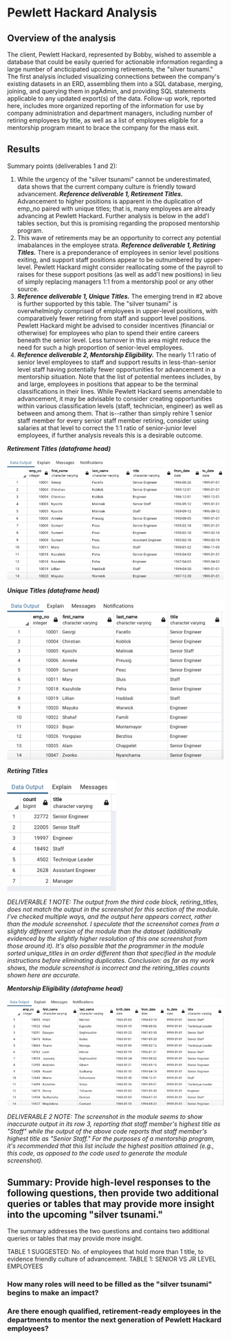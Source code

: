 # Pewlett Hackard Analysis

## Overview of the analysis

The client, Pewlett Hackard, represented by Bobby, wished to assemble a database that could be easily queried for actionable information regarding a large number of ancticipated upcoming retirements, the "silver tsunami."  The first analysis included visualizing connections between the company's existing datasets in an ERD, assembling them into a SQL database, merging, joining, and querying them in pgAdmin, and providing SQL statements applicable to any updated export(s) of the data.  Follow-up work, reported here, includes more organized reporting of the information for use by company administration and department managers, including number of retiring employees by title, as well as a list of employees eligible for a mentorship program meant to brace the company for the mass exit.

## Results

Summary points (deliverables 1 and 2):

1. While the urgency of the "silver tsunami" cannot be underestimated, data shows that the current company culture is friendly toward advancement.  ***Reference deliverable 1, Retirement Titles.***  Advancement to higher positions is apparent in the duplication of emp_no paired with unique titles; that is, many employees are already advancing at Pewlett Hackard.  Further analysis is below in the add'l tables section, but this is promising regarding the proposed mentorship program.
2. This wave of retirements may be an opportunity to correct any potential imabalances in the employee strata. ***Reference deliverable 1, Retiring Titles.***  There is a preponderance of employees in senior level positions exiting, and support staff positions appear to be outnumbered by upper-level.  Pewlett Hackard might consider reallocating some of the payroll to raises for these support positions (as well as add'l new positions) in lieu of simply replacing managers 1:1 from a mentorship pool or any other source.
3. ***Reference deliverable 1, Unique Titles.*** The emerging trend in #2 above is further supported by this table.  The "silver tsunami" is overwhelmingly comprised of employees in upper-level positions, with comparatively fewer retiring from staff and support level positions.  Pewlett Hackard might be advised to consider incentives (financial or otherwise) for employees who plan to spend their entire careers beneath the senior level.  Less turnover in this area might reduce the need for such a high proportion of senior-level employees.
4. ***Reference deliverable 2, Mentorship Eligibility.*** The nearly 1:1 ratio of senior level employees to staff and support results in less-than-senior level staff having potentially fewer opportunities for advancement in a mentorship situation.  Note that the list of potential mentees includes, by and large, employees in positions that appear to be the terminal classifications in their lines.  While Pewlett Hackard seems amendable to advancement, it may be advisable to consider creating opportunities within various classification levels (staff, technician, engineer) as well as between and among them.  That is--rather than simply rehire 1 senior staff member for every senior staff member retiring, consider using salaries at that level to correct the 1:1 ratio of senior-junior level employees, if further analysis reveals this is a desirable outcome.

_***Retirement Titles (dataframe head)***_

![Retirement Titles](https://github.com/crkaide/Pewlett-Hackard-Analysis/blob/main/screenshots/screenshot_retirement_titles.png?raw=true)


_***Unique Titles (dataframe head)***_

![Unique Titles](https://github.com/crkaide/Pewlett-Hackard-Analysis/blob/main/screenshots/screenshot_unique_titles.png?raw=true)


_***Retiring Titles***_

![Retiring Titles](https://github.com/crkaide/Pewlett-Hackard-Analysis/blob/main/screenshots/screenshot_retiring_titles.png?raw=true)

_DELIVERABLE 1 NOTE: The output from the third code block, retiring_titles, does not match the output in the screenshot for this section of the module. I've checked multiple ways, and the output here appears correct, rather than the module screenshot. I speculate that the screenshot comes from a slightly different version of the module than the dataset (additionally evidenced by the slightly higher resolution of this one screenshot from those around it). It's also possible that the programmer in the module sorted unique_titles in an order different than that specified in the module instructions before eliminating duplicates. Conclusion: as far as my work shows, the module screenshot is incorrect and the retiring_titles counts shown here are accurate._

_***Mentorship Eligibility (dataframe head)***_

![Mentorship Eligibility](https://github.com/crkaide/Pewlett-Hackard-Analysis/blob/main/screenshots/screenshot_mentorship_eligibilty.png?raw=true)

_DELIVERABLE 2 NOTE: The screenshot in the module seems to show inaccurate output in its row 3, reporting that staff member's highest title as "Staff" while the output of the above code reports that staff member's highest title as "Senior Staff." For the purposes of a mentorship program, it's recommended that this list include the highest position attained (e.g., this code, as opposed to the code used to generate the module screenshot)._





## Summary: Provide high-level responses to the following questions, then provide two additional queries or tables that may provide more insight into the upcoming "silver tsunami."
The summary addresses the two questions and contains two additional queries or tables that may provide more insight.

TABLE 1 SUGGESTED:  No. of employees that hold more than 1 title, to evidence friendly culture of advancement.
TABLE 1:  SENIOR VS JR LEVEL EMPLOYEES


### How many roles will need to be filled as the "silver tsunami" begins to make an impact?


### Are there enough qualified, retirement-ready employees in the departments to mentor the next generation of Pewlett Hackard employees?














